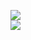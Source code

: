 [![](https://img.shields.io/badge/Made%20With-Github%20Spray-lightgrey.svg?style=for-the-badge&logo=github)](https://github.com/Annihil/github-spray#3956)  
[![](https://i.imgur.com/2DrTn0Z.gif)](https://github.com/Annihil/github-spray)